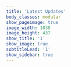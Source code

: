```yaml
---
title: 'Latest Updates'
body_classes: modular
show_pageimage: true
image_width: 1038
image_height: 437
show_title: '1'
show_image: true
subtitleLead: '1'
show_sidebar: true
---
```

